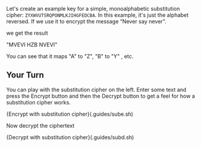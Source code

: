 Let's create an example key for a simple, monoalphabetic substitution cipher: `ZYXWVUTSRQPONMLKJIHGFEDCBA`. In this example, it's just the alphabet reversed. If we use it to encrypt the message “Never say never”.

we get the result

"MVEVI HZB NVEVI"

You can see that it maps "A" to "Z", "B" to "Y" , etc.  

## Your Turn
You can play with the substitution cipher on the left. Enter some text and press the Encrypt button and then the Decrypt button to get a feel for how a substitution cipher works.

{Encrypt with substitution cipher}(.guides/sube.sh)


Now decrypt the ciphertext

{Decrypt with substitution cipher}(.guides/subd.sh)